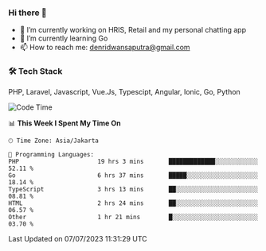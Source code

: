 ### Hi there 👋

- 🔭 I’m currently working on HRIS, Retail and my personal chatting app
- 🌱 I’m currently learning Go
- 📫 How to reach me: denridwansaputra@gmail.com


### 🛠 Tech Stack
PHP, Laravel, Javascript, Vue.Js, Typescipt, Angular, Ionic, Go, Python


<!--START_SECTION:waka-->
![Code Time](http://img.shields.io/badge/Code%20Time-3%2C439%20hrs%2044%20mins-blue)

📊 **This Week I Spent My Time On** 

```text
🕑︎ Time Zone: Asia/Jakarta

💬 Programming Languages: 
PHP                      19 hrs 3 mins       █████████████░░░░░░░░░░░░   52.11 % 
Go                       6 hrs 37 mins       █████░░░░░░░░░░░░░░░░░░░░   18.14 % 
TypeScript               3 hrs 13 mins       ██░░░░░░░░░░░░░░░░░░░░░░░   08.81 % 
HTML                     2 hrs 24 mins       ██░░░░░░░░░░░░░░░░░░░░░░░   06.57 % 
Other                    1 hr 21 mins        █░░░░░░░░░░░░░░░░░░░░░░░░   03.70 % 
```


 Last Updated on 07/07/2023 11:31:29 UTC
<!--END_SECTION:waka-->
